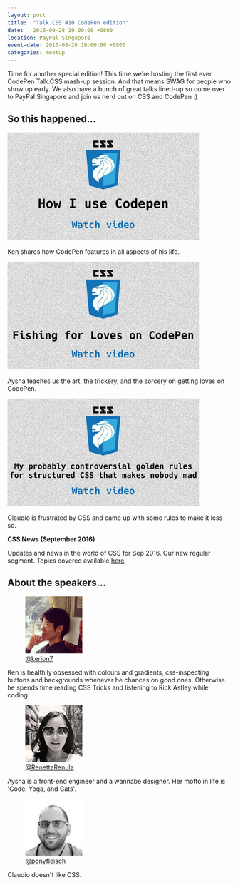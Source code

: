 ```yaml
---
layout: post
title:  "Talk.CSS #10 CodePen edition"
date:   2016-09-28 19:00:00 +0800
location: PayPal Singapore
event-date: 2016-09-28 19:00:00 +0800
categories: meetup
---
```

Time for another special edition! This time we're hosting the first ever CodePen Talk.CSS mash-up session. And that means SWAG for people who show up early. We also have a bunch of great talks lined-up so come over to PayPal Singapore and join us nerd out on CSS and CodePen :)

## So this happened...

<div class="c-videos">
  <div class="c-video">
    <a class="c-video__link" href="https://youtu.be/AqdetuiCmLY">
      <img class="c-video__img" src="/img/talk-10/s1001.jpg" srcset="/img/talk-10/s1001@2x.jpg 2x" alt="Link to talk on using CodePen"/>
    </a>
    <p class="c-video__desc">Ken shares how CodePen features in all aspects of his life.</p>
  </div>

  <div class="c-video">
    <a class="c-video__link" href="https://youtu.be/J1gTNEpAvWY">
      <img class="c-video__img" src="/img/talk-10/s1002.jpg" srcset="/img/talk-10/s1002@2x.jpg 2x" alt="Link to talk on Fishing for Loves on CodePen"/>
    </a>
    <p class="c-video__desc">Aysha teaches us the art, the trickery, and the sorcery on getting loves on CodePen.</p>
  </div>

  <div class="c-video">
    <a class="c-video__link" href="https://youtu.be/o68A1yDSYcE">
      <img class="c-video__img" src="/img/talk-10/s1003.jpg" srcset="/img/talk-10/s1003@2x.jpg 2x" alt="Link to talk on structuring CSS"/>
    </a>
    <p class="c-video__desc">Claudio is frustrated by CSS and came up with some rules to make it less so.</p>
  </div>

  <div class="u-clear">
    <strong>CSS News (September 2016)</strong><br>
    <p>Updates and news in the world of CSS for Sep 2016. Our new regular segment. Topics covered available <a href="https://github.com/SingaporeCSS/slides/blob/gh-pages/notes/talk-10.md">here</a>.</p>
  </div>

</div>

## About the speakers...

<div class="o-flex c-speakers">

  <div class="o-flex3__item c-speaker">
    <figure>
      <img class="c-speaker__img" src="/img/talk-10/ken.jpg" srcset="/img/talk-10/ken@2x.jpg 2x" alt="Ken Chua"/>
      <figcaption><a class="c-speaker__link" href="https://twitter.com/kerion7">@kerion7</a></figcaption>
    </figure>
    <p class="c-speaker__intro">Ken is healthily obsessed with colours and gradients, css-inspecting buttons and backgrounds whenever he chances on good ones. Otherwise he spends time reading CSS Tricks and listening to Rick Astley while coding.</p>
  </div>

  <div class="o-flex3__item c-speaker">
    <figure>
      <img class="c-speaker__img" src="/img/talk-4/ren.jpg" srcset="/img/talk-4/ren@2x.jpg 2x" alt="Ren Aysha"/>
      <figcaption><a class="c-speaker__link" href="https://twitter.com/RenettaRenula">@RenettaRenula</a></figcaption>
    </figure>
    <p class="c-speaker__intro">Aysha is a front-end engineer and a wannabe designer. Her motto in life is 'Code, Yoga, and Cats'.</p>
  </div>

  <div class="o-flex3__item c-speaker">
    <figure>
      <img class="c-speaker__img" src="/img/talk-10/claudio.jpg" srcset="/img/talk-10/claudio@2x.jpg 2x" alt="Claudio Mettler"/>
      <figcaption><a class="c-speaker__link" href="https://twitter.com/ponyfleisch">@ponyfleisch</a></figcaption>
    </figure>
    <p class="c-speaker__intro">Claudio doesn't like CSS.</p>
  </div>

</div>
